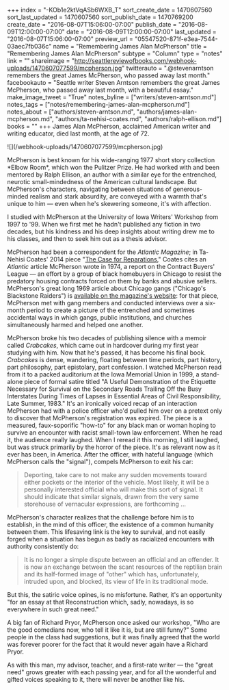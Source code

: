 +++
index = "-KOb1e2ktVqASb6WXB_T"
sort_create_date = 1470607560
sort_last_updated = 1470607560
sort_publish_date = 1470769200
create_date = "2016-08-07T15:06:00-07:00"
publish_date = "2016-08-09T12:00:00-07:00"
date = "2016-08-09T12:00:00-07:00"
last_updated = "2016-08-07T15:06:00-07:00"
preview_url = "05547520-871f-e3ea-7544-03aec7fb036c"
name = "Remembering James Alan McPherson"
title = "Remembering James Alan McPherson"
subtype = "Column"
type = "notes"
link = ""
shareimage = "http://seattlereviewofbooks.com/webhook-uploads/1470607077599/mcpherson.jpg"
twitterauto = ".@stevenarntson remembers the great James McPherson, who passed away last month."
facebookauto = "Seattle writer Steven Arntson remembers the great James McPherson, who passed away last month, with a beautiful essay."
make_image_tweet = "True"
notes_byline = ["writers/steven-arntson.md"]
notes_tags = ["notes/remembering-james-alan-mcpherson.md"]
notes_about = ["authors/steven-arntson.md", "authors/james-alan-mcpherson.md", "authors/ta-nehisi-coates.md", "authors/ralph-ellison.md"]
books = ""
+++
James Alan McPherson, acclaimed American writer and writing educator, died last month, at the age of 72.

<p class="image-left">![](/webhook-uploads/1470607077599/mcpherson.jpg)</p>McPherson is best known for his wide-ranging 1977 short story collection *Elbow Room*, which won the Pulitzer Prize. He had worked with and been mentored by Ralph Ellison, an author with a similar eye for the entrenched, neurotic small-mindedness of the American cultural landscape. But McPherson's characters, navigating between situations of generous-minded realism and stark absurdity, are conveyed with a warmth that's unique to him &mdash; even when he's skewering someone, it's with affection.

I studied with McPherson at the University of Iowa Writers' Workshop from 1997 to '99. When we first met he hadn't published any fiction in two decades, but his kindness and his deep insights about writing drew me to his classes, and then to seek him out as a thesis advisor. 

McPherson had been a correspondent for the *Atlantic Magazine*; in Ta-Nehisi Coates' 2014 piece "[The Case for Reparations](http://www.theatlantic.com/magazine/archive/2014/06/the-case-for-reparations/361631/)," Coates cites an *Atlantic* article McPherson wrote in 1974, a report on the Contract Buyers' League — an effort by a group of black homebuyers in Chicago to resist the predatory housing contracts forced on them by banks and abusive sellers. McPherson's great long 1969 article about Chicago gangs ("Chicago's Blackstone Raiders") is [available on the magazine's website](http://www.theatlantic.com/magazine/archive/1969/05/chicagos-blackstone-rangers-i/305741/): for that piece, McPherson met with gang members and conducted interviews over a six-month period to create a picture of the entrenched and sometimes accidental ways in which gangs, public institutions, and churches simultaneously harmed and helped one another.

McPherson broke his two decades of publishing silence with a memoir called *Crabcakes*, which came out in hardcover during my first year studying with him. Now that he's passed, it has become his final book. *Crabcakes* is dense, wandering, floating between time periods, part history, part philosophy, part epistolary, part confession. I watched McPherson read from it to a packed auditorium at the Iowa Memorial Union in 1999, a stand-alone piece of formal satire titled "A Useful Demonstration of the Etiquette Necessary for Survival on the Secondary Roads Trailing Off the Busy Interstates During Times of Lapses in Essential Areas of Civil Responsibility, Late Summer, 1983." It's an ironically voiced recap of an interaction McPherson had with a police officer who'd pulled him over on a pretext only to discover that McPherson's registration was expired. The piece is a measured, faux-soporific "how-to" for any black man or woman hoping to survive an encounter with racist small-town law enforcement. When he read it, the audience really laughed. When I reread it this morning, I still laughed, but was struck primarily by the horror of the piece. It's as relevant now as it ever has been, in America. After the officer, with hateful language (which McPherson calls the "signal"), compels McPherson to exit his car:

<blockquote>Deporting, take care to not make any sudden movements toward either pockets or the interior of the vehicle. Most likely, it will be a personally interested official who will make this sort of signal. It should indicate that similar signals, drawn from the very same storehouse of vernacular expressions, are forthcoming ...</blockquote>

McPherson's character realizes that the challenge before him is to establish, in the mind of this officer, the existence of a common humanity between them. This lifesaving link is the key to survival, and not easily forged when a situation has begun as badly as racialized encounters with authority consistently do:

<blockquote>It is no longer a simple dispute between an official and an offender. It is now an exchange between the scant resources of the reptilian brain and its half-formed image of "other" which has, unfortunately, intruded upon, and blocked, its view of life in its traditional mode.</blockquote>

But this, the satiric voice opines, is no misfortune. Rather, it's an opportunity "for an essay at that Reconstruction which, sadly, nowadays, is so everywhere in such great need."

A big fan of Richard Pryor, McPherson once asked our workshop, "Who are the good comedians now, who tell it like it is, but are still funny?" Some people in the class had suggestions, but it was finally agreed that the world was forever poorer for the fact that it would never again have a Richard Pryor.

As with this man, my advisor, teacher, and a first-rate writer — the "great need" grows greater with each passing year, and for all the wonderful and gifted voices speaking to it, there will never be another like his.
